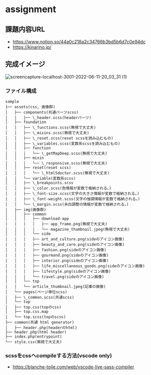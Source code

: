# assignment

## 課題内容URL
- https://www.notion.so/44a0c218a2c34766b3bd5b6d7c0e94dc
- https://kinarino.jp/

## 完成イメージ

![screencapture-localhost-3001-2022-06-11-20_03_31 (1)](https://user-images.githubusercontent.com/23373288/173185255-04624560-f7a9-4e0a-ac92-bd5879a9f88a.png)

### ファイル構成

```
sample
├── assets(css, 画像群)
│   ├── components(共通パーツscss)
│   │   ├── \_header.scss(headerパーツ)
│   ├── foundation
│   │   ├── \_functions.scss(無視で大丈夫)
│   │   ├── \_mixins.scss(無視で大丈夫)
│   │   ├── \_reset.scss(reset scssを読み込むもの)
│   │   ├── \_variables.scss(変数系scssを読み込むもの)
│   │   ├── function
│   │   │   └── \_getMapDeep.scss(無視で大丈夫)
│   │   ├── mixin
│   │   │   └── \_responsive.scss(無視で大丈夫)
│   │   ├── reset(reset scss)
│   │   │   └── \_html5doctor.scss(無視で大丈夫)
│   │   └── variable(変数系scss)
│   │   ├── \_breakpoints.scss
│   │   ├── \_color.scss(色情報が変数で格納される。)
│   │   ├── \_font-size.scss(文字の大きさ情報が変数で格納される。)
│   │   ├── \_font-weight.scss(文字の強調情報が変数で格納される。)
│   │   └── \_margin.scss(余白調整の情報が変数で格納される。)
│   ├── img(画像群)
│   │   ├── common
│   │   │   ├── download-app
│   │   │   │   ├── app_frame.png(無視で大丈夫)
│   │   │   │   └── magazine_thumbnail.jpeg(無視で大丈夫)
│   │   │   └── side
│   │   │   ├── art_and_culture.png(sideのアイコン画像)
│   │   │   ├── beauty_and_care.png(sideのアイコン画像)
│   │   │   ├── fashion.png(sideのアイコン画像)
│   │   │   ├── gourmand.png(sideのアイコン画像)
│   │   │   ├── interior.png(sideのアイコン画像)
│   │   │   ├── life_miscellaneous_goods.png(sideのアイコン画像)
│   │   │   ├── lifestyle.png(sideのアイコン画像)
│   │   │   └── travel.png(sideのアイコン画像)
│   │   └── top
│   │   └── article_thumbnail.jpeg(記事の画像)
│   └── pages(ページ単位scss)
│   ├── \_common.scss(共通scss)
│   └── top
│   ├── top.css(topのcss)
│   ├── top.css.map
│   └── top.scss(topのscss)
├── common(共通 html generator)
│   ├── header.php(headerのhtml)
├── header.php(html header)
├── index.php(entrypoint)
└── style.css(無視で大丈夫)
```

### scssをcssへcompileする方法(vscode only)
- https://blanche-toile.com/web/vscode-live-sass-compiler
